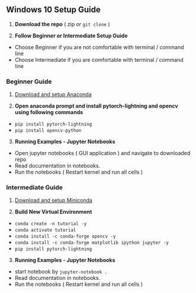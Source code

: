 ## Windows 10 Setup Guide

1) **Download the repo** ( zip or `git clone` )

2) **Follow Beginner or Intermediate Setup Guide**
- Choose Beginner if you are not comfortable with terminal / command line
- Choose Intermediate if you are comfortable with terminal / command line

### Beginner Guide 

1) [Download and setup Anaconda](https://docs.anaconda.com/anaconda/install/windows/)

2) **Open anaconda prompt and install pytorch-lightning and opencv using following commands**

- `pip install pytorch-lightning`
- `pip install opencv-python`

3) **Running Examples - Jupyter Notebooks**

- Open jupyter notebooks ( GUI application ) and navigate to downloaded repo
- Read documentation in notebooks. 
- Run the notebooks ( Restart kernel and run all cells )

### Intermediate Guide

1) [Download and setup Miniconda](https://docs.conda.io/en/latest/miniconda.html)

3) **Build New Virtual Environment**

- `conda create -n tutorial -y`
- `conda activate tutorial`
- `conda install -c conda-forge opencv -y`
- `conda install -c conda-forge matplotlib ipython jupyter -y`
- `pip install pytorch-lightning`

3) **Running Examples - Jupyter Notebooks**

- start notebook by `jupyter-notebook .`
- Read documentation in notebooks. 
- Run the notebooks ( Restart kernel and run all cells )
